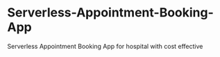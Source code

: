 # Serverless-Appointment-Booking-App
Serverless Appointment Booking App for hospital with cost effective 
